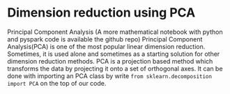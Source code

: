 # Dimension reduction using PCA

Principal Component Analysis
(A more mathematical notebook with python and pyspark code is available the github repo)
Principal Component Analysis(PCA) is one of the most popular linear dimension reduction. Sometimes, it is used alone and sometimes as a starting solution for other dimension reduction methods. PCA is a projection based method which transforms the data by projecting it onto a set of orthogonal axes. It can be done with importing an PCA class by write  ``from sklearn.decomposition import PCA`` on the top of our code.


